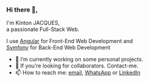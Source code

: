 ### Hi there 👋,
I'm Kinton JACQUES,\
a passionate Full-Stack Web.

I use [Angular](https://angular.io/) for Front-End Web Development and \
[Symfony](https://symfony.com/) for Back-End Web Development

- 🔭 I’m currently working on some personal projects.
- 👯 If you're looking for collaborators. Contact-me.
- 📫 How to reach me: [email](mailto:kinton.jacques@kintechaiti.com), [WhatsApp](https://wa.me/50940609421?text=Hey) or [LinkedIn](https://www.linkedin.com/in/kinton-jacques/)
<!--
**KintonJACQUES/KintonJACQUES** is a ✨ _special_ ✨ repository because its `README.md` (this file) appears on your GitHub profile.

Here are some ideas to get you started:

- 🔭 I’m currently working on ...
- 🌱 I’m currently learning ...
- 👯 I’m looking to collaborate on ...
- 🤔 I’m looking for help with ...
- 💬 Ask me about ...
- 📫 How to reach me: ...
- 😄 Pronouns: ...
- ⚡ Fun fact: ...
-->
